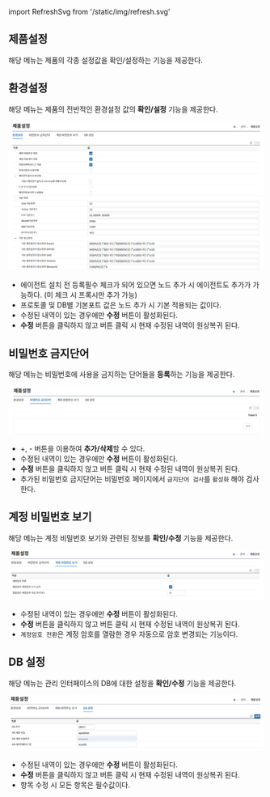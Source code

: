 import RefreshSvg from '/static/img/refresh.svg'

## 제품설정
해당 메뉴는 제품의 각종 설정값을 확인/설정하는 기능을 제공한다.

## 환경설정
해당 메뉴는 제품의 전반적인 환경설정 값의 **확인/설정** 기능을 제공한다.

![환경 설정](image.png)

- 에이전트 설치 전 등록필수 체크가 되어 있으면 노드 추가 시 에이전트도 추가가 가능하다.
  (미 체크 시 프록시만 추가 가능)
- 프로토콜 및 DB별 기본포트 값은 노드 추가 시 기본 적용되는 값이다.
- 수정된 내역이 있는 경우에만 **수정** 버튼이 활성화된다.  
- **수정** 버튼을 클릭하지 않고 <RefreshSvg/> 버튼 클릭 시 현재 수정된 내역이 원상복귀 된다.

## 비밀번호 금지단어
해당 메뉴는 비밀번호에 사용을 금지하는 단어들을 **등록**하는 기능을 제공한다.

![비밀번호 금지단어](image-1.png)

- +, - 버튼을 이용하여 **추가/삭제**할 수 있다.
- 수정된 내역이 있는 경우에만 **수정** 버튼이 활성화된다.  
- **수정** 버튼을 클릭하지 않고 <RefreshSvg/> 버튼 클릭 시 현재 수정된 내역이 원상복귀 된다.
- 추가된 비밀번호 금지단어는 비밀번호 페이지에서 `금지단어 검사`를 `활성화` 해야 검사한다.


## 계정 비밀번호 보기
해당 메뉴는 계정 비밀번호 보기와 관련된 정보를 **확인/수정** 기능을 제공한다.

![계정 비밀번호 보기](image-2.png)

- 수정된 내역이 있는 경우에만 **수정** 버튼이 활성화된다.  
- **수정** 버튼을 클릭하지 않고 <RefreshSvg/> 버튼 클릭 시 현재 수정된 내역이 원상복귀 된다. 
- `계정암호 전환`은 계정 암호를 열람한 경우 자동으로 암호 변경되는 기능이다.


## DB 설정
해당 메뉴는 관리 인터페이스의 DB에 대한 설정을 **확인/수정** 기능을 제공한다.

![db 설정](image-3.png)

- 수정된 내역이 있는 경우에만 **수정** 버튼이 활성화된다.  
- **수정** 버튼을 클릭하지 않고 <RefreshSvg/> 버튼 클릭 시 현재 수정된 내역이 원상복귀 된다.
- 항목 수정 시 모든 항목은 필수값이다.
